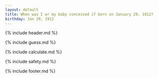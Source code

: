 ```yaml
---
layout: default
title: When was I or my baby conceived if born on January 29, 1912?
birthday: Jan 29, 1912
---
```


{% include header.md %}

{% include guess.md %}

{% include calculate.md %}

{% include safety.md %}

{% include footer.md %}



